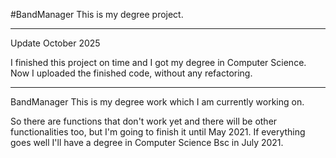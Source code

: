 #BandManager
This is my degree project.

---------------------------------------------------

Update October 2025

I finished this project on time and I got my degree in Computer Science. Now I uploaded the finished code, without any refactoring.

---------------------------------------------------

BandManager
This is my degree work which I am currently working on.

So there are functions that don't work yet and there will be other functionalities too,
but I'm going to finish it until May 2021. 
If everything goes well I'll have a degree in Computer Science Bsc in July 2021.
